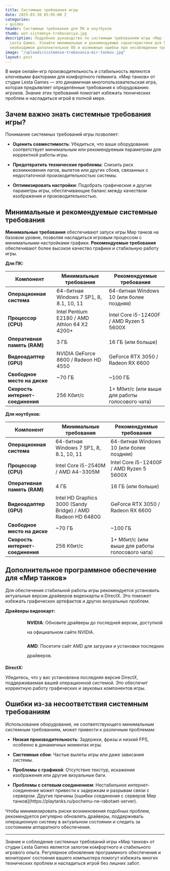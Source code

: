 ```yaml
---
title: Системные требования игры
date: 2025-03-30 05:05:00 Z
categories:
- guides
header: Системные требования для ПК и ноутбуков
thumb: wot-sistemnye-trebovaniya.jpg
description: Подробное руководство по системным требованиям игры «Мир танков» от студии
  Lesta Games. Узнайте минимальные и рекомендуемые характеристики для ПК и ноутбуков,
  необходимое дополнительное ПО и возможные ошибки при несоблюдении требований.
image: "/uploads/sistemnie-trebovania-mir-tankov.jpg"
layout: post
---
```


<p>В мире онлайн-игр производительность и стабильность являются ключевыми факторами для комфортного гейминга. &laquo;Мир танков&raquo; от студии Lesta Games &mdash; это динамичная многопользовательская игра, которая предъявляет определённые требования к оборудованию игроков. Знание этих требований помогает избежать технических проблем и насладиться игрой в полной мере.</p>
<h2>Зачем важно знать системные требования игры?</h2>
<p>Понимание системных требований игры позволяет:</p>
<ul>
	<li>
		<p><strong>Оценить совместимость</strong>: Убедиться, что ваше оборудование соответствует минимальным или рекомендуемым параметрам для корректной работы игры.</p>
	</li>
	<li>
		<p><strong>Предотвратить технические проблемы</strong>: Снизить риск возникновения лагов, вылетов или других сбоев, связанных с недостаточной производительностью системы.</p>
	</li>
	<li>
		<p><strong>Оптимизировать настройки</strong>: Подобрать графические и другие параметры игры, обеспечивающие баланс между качеством изображения и производительностью.</p>
	</li>
</ul>
<h2>Минимальные и рекомендуемые системные требования</h2>
<p><strong>Минимальные требования</strong> обеспечивают запуск игры Мир танков на базовом уровне, позволяя насладиться игровым процессом с минимальными настройками графики. <strong>Рекомендуемые требования</strong> обеспечивают более высокое качество графики и стабильную работу игры.</p>
<p><strong>Для ПК:</strong></p>
<table>
	<thead>
		<tr>
			<th>Компонент</th>
			<th>Минимальные требования</th>
			<th>Рекомендуемые требования</th>
		</tr>
	</thead>
	<tbody>
		<tr>
			<td><strong>Операционная система</strong></td>
			<td>64-битная Windows 7 SP1, 8, 8.1, 10, 11</td>
			<td>64-битная Windows 10 (или более поздняя)</td>
		</tr>
		<tr>
			<td><strong>Процессор (CPU)</strong></td>
			<td>Intel Pentium E2180 / AMD Athlon 64 X2 4200+</td>
			<td>Intel Core i5-12400F / AMD Ryzen 5 5600X</td>
		</tr>
		<tr>
			<td><strong>Оперативная память (RAM)</strong></td>
			<td>3 ГБ</td>
			<td>16 ГБ (или больше)</td>
		</tr>
		<tr>
			<td><strong>Видеоадаптер (GPU)</strong></td>
			<td>NVIDIA GeForce 8600 / Radeon HD 4550</td>
			<td>GeForce RTX 3050 / Radeon RX 6600</td>
		</tr>
		<tr>
			<td><strong>Свободное место на диске</strong></td>
			<td>~70 ГБ</td>
			<td>~100 ГБ</td>
		</tr>
		<tr>
			<td><strong>Скорость интернет-соединения</strong></td>
			<td>256 Кбит/с</td>
			<td>1+ Мбит/с (или выше для работы голосового чата)</td>
		</tr>
	</tbody>
</table>
<p><strong>Для ноутбуков:</strong></p>
<table>
	<thead>
		<tr>
			<th>Компонент</th>
			<th>Минимальные требования</th>
			<th>Рекомендуемые требования</th>
		</tr>
	</thead>
	<tbody>
		<tr>
			<td><strong>Операционная система</strong></td>
			<td>64-битная Windows 7 SP1, 8, 8.1, 10, 11</td>
			<td>64-битная Windows 10 (или более поздняя)</td>
		</tr>
		<tr>
			<td><strong>Процессор (CPU)</strong></td>
			<td>Intel Core i5-2540M / AMD A4-3305M</td>
			<td>Intel Core i5-12400F / AMD Ryzen 5 5600X</td>
		</tr>
		<tr>
			<td><strong>Оперативная память (RAM)</strong></td>
			<td>4 ГБ</td>
			<td>16 ГБ (или больше)</td>
		</tr>
		<tr>
			<td><strong>Видеоадаптер (GPU)</strong></td>
			<td>Intel HD Graphics 3000 (Sandy Bridge) / AMD Radeon HD 6480G</td>
			<td>GeForce RTX 3050 / Radeon RX 6600</td>
		</tr>
		<tr>
			<td><strong>Свободное место на диске</strong></td>
			<td>~70 ГБ</td>
			<td>~100 ГБ</td>
		</tr>
		<tr>
			<td><strong>Скорость интернет-соединения</strong></td>
			<td>256 Кбит/с</td>
			<td>1+ Мбит/с (или выше для работы голосового чата)</td>
		</tr>
	</tbody>
</table>
<h2>Дополнительное программное обеспечение для &laquo;Мир танков&raquo;</h2>
<p>Для обеспечения стабильной работы игры рекомендуется установить актуальные версии драйверов видеокарты и DirectX. Это поможет избежать графических артефактов и других визуальных проблем.</p>
<p><strong>Драйверы видеокарт:</strong></p>
<ul>
	<li style="list-style-type: none; background-image: url('https://ru-wotp.lesta.ru//dcont/fb/image/nvidia.png'); line-height: 30px; background-size: 30px; background-repeat: no-repeat; padding-left: 45px;">
		<p><strong>NVIDIA</strong>: Обновите драйверы до последней версии, доступной на официальном сайте NVIDIA.</p>
	</li>
	<li style="list-style-type: none; background-image: url('https://ru-wotp.lesta.ru//dcont/fb/image/amd.png'); line-height: 30px; background-size: 30px; background-repeat: no-repeat; padding-left: 45px;">
		<p><strong>AMD</strong>: Посетите сайт AMD для загрузки и установки последних драйверов.</p>
	</li>
</ul>
<p><strong>DirectX:</strong></p>
<p>Убедитесь, что у вас установлена последняя версия DirectX, поддерживаемая вашей операционной системой. Это обеспечит корректную работу графических и звуковых компонентов игры.</p>
<h2>Ошибки из-за несоответствия системным требованиям</h2>
<p>Использование оборудования, не соответствующего минимальным системным требованиям, может привести к различным проблемам:</p>
<ul>
	<li>
		<p><strong>Низкая производительность</strong>: Задержки, фризы и низкий FPS, особенно в динамичных моментах игры.</p>
	</li>
	<li>
		<p><strong>Системные сбои</strong>: Частые вылеты игры или даже зависания системы.</p>
	</li>
	<li>
		<p><strong>Проблемы с графикой</strong>: Отсутствие текстур, искажения изображения или другие визуальные баги.</p>
	</li>
	<li>
		<p><strong>Проблемы с сетевым соединением</strong>: Нестабильное интернет-соединение может привести к задержкам и разрывам связи с сервером. Другие причины [ошибки соединения с серверов Мир танков](https://playtanks.ru/pochemu-ne-rabotaet-server).</p>
	</li>
</ul>
<p>Чтобы минимизировать риски возникновения подобных проблем, рекомендуется регулярно обновлять драйверы, поддерживать операционную систему в актуальном состоянии и следить за состоянием аппаратного обеспечения.</p>
<hr>
<p>Знание и соблюдение системных требований игры &laquo;Мир танков&raquo; от студии Lesta Games является залогом комфортного и стабильного игрового опыта. Регулярное обновление программного обеспечения и мониторинг состояния вашего компьютера помогут избежать многих технических проблем и насладиться игрой без лишних забот.</p>

